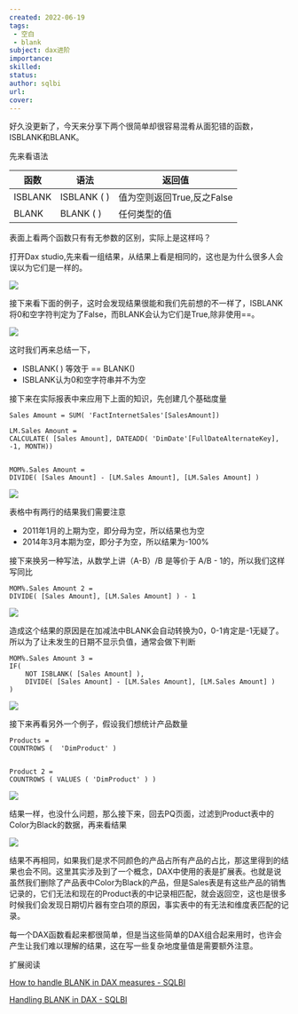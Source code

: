 ```yaml
---
created: 2022-06-19
tags:
 - 空白
 - blank
subject: dax进阶
importance: 
skilled: 
status: 
author: sqlbi
url: 
cover: 
---
```


好久没更新了，今天来分享下两个很简单却很容易混肴从面犯错的函数，ISBLANK和BLANK。

先来看语法

| 函数    | 语法                | 返回值                     |
| ------- | ------------------- | -------------------------- |
| ISBLANK | ISBLANK ( <Value> ) | 值为空则返回True,反之False |
| BLANK   | BLANK ( )           | 任何类型的值               |



表面上看两个函数只有有无参数的区别，实际上是这样吗？

打开Dax studio,先来看一组结果，从结果上看是相同的，这也是为什么很多人会误以为它们是一样的。

![](https://secure2.wostatic.cn/static/cxqQNVcGS9chkvAQcKAWa3/image.png?auth_key=1655640287-tyPuQa9r8JtQam9WZ7hCLJ-0-22a40f8dea0320561c1f78d839a2a19e)

接下来看下面的例子，这时会发现结果很能和我们先前想的不一样了，ISBLANK将0和空字符判定为了False，而BLANK会认为它们是True,除非使用==。

![](https://secure2.wostatic.cn/static/fXa6nACB2j9PnJ5v14B5EZ/image.png?auth_key=1655640296-5PHzbXfZeyEGt5tK6wHYCB-0-750df9b290182d387681b095d6a3b91e)

这时我们再来总结一下，

-   ISBLANK( <VALUE> ) 等效于 <value> == BLANK()
-   ISBLANK认为0和空字符串并不为空

接下来在实际报表中来应用下上面的知识，先创建几个基础度量

```DAX
Sales Amount = SUM( 'FactInternetSales'[SalesAmount])

LM.Sales Amount = 
CALCULATE( [Sales Amount], DATEADD( 'DimDate'[FullDateAlternateKey], -1, MONTH))


MOM%.Sales Amount = 
DIVIDE( [Sales Amount] - [LM.Sales Amount], [LM.Sales Amount] )

```

![](https://secure2.wostatic.cn/static/2shFcK7sKYRFMJwwnizu4Z/image.png?auth_key=1655640304-8DWJ5iK7sTSag9dKSFj5Wj-0-d4a782653a240113de87daff626ea1f5)

表格中有两行的结果我们需要注意

-   2011年1月的上期为空，即分母为空，所以结果也为空
-   2014年3月本期为空，即分子为空，所以结果为-100%

接下来换另一种写法，从数学上讲（A-B）/B 是等价于 A/B - 1的，所以我们这样写同比

```DAX
MOM%.Sales Amount 2 = 
DIVIDE( [Sales Amount], [LM.Sales Amount] ) - 1
```

![](https://secure2.wostatic.cn/static/m7KcnhZNaKatSJQ6tcYYF4/image.png?auth_key=1655640317-hTw4QQq8ckkcq5yTwHpco-0-23d0e640359d2f4c519ef91273fa565e)

造成这个结果的原因是在加减法中BLANK会自动转换为0，0-1肯定是-1无疑了。所以为了让未发生的日期不显示负值，通常会做下判断

```DAX
MOM%.Sales Amount 3 = 
IF(
    NOT ISBLANK( [Sales Amount] ),
    DIVIDE( [Sales Amount] - [LM.Sales Amount], [LM.Sales Amount] )
)
```

![](https://secure2.wostatic.cn/static/btuwSkCZq1YgxvJLVj3Pwv/image.png?auth_key=1655640324-qVc5KcfShcnDUUNHPoEYYp-0-435e5bd5813eb487f20c12820b8378cf)

接下来再看另外一个例子，假设我们想统计产品数量

```DAX
Products = 
COUNTROWS (  'DimProduct' )


Product 2 = 
COUNTROWS ( VALUES ( 'DimProduct' ) )

```

![](https://secure2.wostatic.cn/static/65Z7YVeDx2c79ieRmS6Hxq/image.png?auth_key=1655640334-243bPjSA81X77K6GFXm4iu-0-d0749f1f3bb67d3f6b8e75e5a783b06c)

结果一样，也没什么问题，那么接下来，回去PQ页面，过滤到Product表中的Color为Black的数据，再来看结果

![](https://secure2.wostatic.cn/static/kS46LfuDAegyv8Y8YsAWEe/image.png?auth_key=1655640343-w3X4LDhSKLStjijdKqqpnp-0-aea68cb9d3bbd1c3b85307f365459ca0)

结果不再相同，如果我们是求不同颜色的产品占所有产品的占比，那这里得到的结果也会不同。这里其实涉及到了一个概念，DAX中使用的表是扩展表。也就是说虽然我们删除了产品表中Color为Black的产品，但是Sales表是有这些产品的销售记录的，它们无法和现在的Product表的中记录相匹配，就会返回空，这也是很多时候我们会发现日期切片器有空白项的原因，事实表中的有无法和维度表匹配的记录。

每一个DAX函数看起来都很简单，但是当这些简单的DAX组合起来用时，也许会产生让我们难以理解的结果，这在写一些复杂地度量值是需要额外注意。

扩展阅读

[How to handle BLANK in DAX measures - SQLBI](https://www.sqlbi.com/articles/how-to-handle-blank-in-dax-measures/)

[Handling BLANK in DAX - SQLBI](https://www.sqlbi.com/articles/blank-handling-in-dax/)